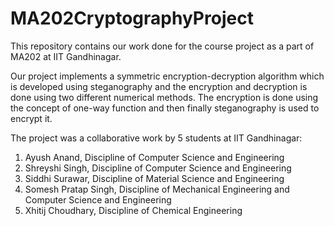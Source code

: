 # MA202CryptographyProject
This repository contains our work done for the course project as a part of MA202 at IIT Gandhinagar. 

Our project implements a symmetric encryption-decryption algorithm which is developed using steganography and the encryption and decryption is done using two different numerical methods. The encryption is done using the concept of one-way function and then finally steganography is used to encrypt it.

The project was a collaborative work by 5 students at IIT Gandhinagar:
1. Ayush Anand, Discipline of Computer Science and Engineering
2. Shreyshi Singh, Discipline of Computer Science and Engineering
3. Siddhi Surawar, Discipline of Material Science and Engineering
4. Somesh Pratap Singh, Discipline of Mechanical Engineering and Computer Science and Engineering
5. Xhitij Choudhary, Discipline of Chemical Engineering

